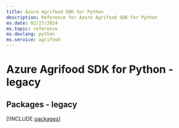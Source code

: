 ```yaml
---
title: Azure Agrifood SDK for Python
description: Reference for Azure Agrifood SDK for Python
ms.date: 02/27/2024
ms.topic: reference
ms.devlang: python
ms.service: agrifood
---
```

# Azure Agrifood SDK for Python - legacy
## Packages - legacy
[!INCLUDE [packages](agrifood-index.md)]
